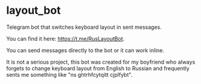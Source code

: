 # layout_bot
Telegram bot that switches keyboard layout in sent messages.

You can find it here: https://t.me/RusLayoutBot.

You can send messages directly to the bot or it can work inline.

It is not a serious project, this bot was created for my boyfriend who always forgets to change keyboard layout from English to Russian and frequently sents me something like "ns ghtrhfcytqitt cjplfybt".
